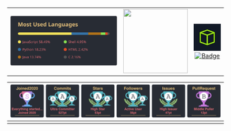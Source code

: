 <!--Remember to give credits when using my readme, this repo is licenced under GPL v3-->
||||
|:---:|:---:|:---:|
|[![Top Langs](https://github.com/Mini-Ware/Mini-Ware/blob/main/static/top_lang.svg)](https://github.com/Mini\-Ware/Mini-Ware)|[<img src="https://quotes-github-readme.vercel.app/api?theme=dark&quote=If%20you%20are%20reading%20this%2C%20stop%20reading%20and%20start%20coding" style="height: 150px; width: 150px;">](https://github.com/PiyushSuthar/github-readme-quotes)|[![HTB](https://raw.githubusercontent.com/Mini-Ware/Mini-Ware/main/static/htb.jpg)](https://app.hackthebox.com/profile/370873)<br />[![Badge](https://github.com/Mini-Ware/Mini\-Ware/blob/main/static/codewar.svg)](https://www.codewars.com/users/Mini%20Ware/)|
<!--Remember to give credits when using my readme, this repo is licenced under GPL v3-->
|[![Trophy](https://github.com/Mini-Ware/Mini-Ware/blob/main/static/github-profile-trophy.svg)](https://github.com/Mini\-Ware/Mini-Ware)|
|:---:|
||
<!--Remember to give credits when using my readme, this repo is licenced under GPL v3-->
